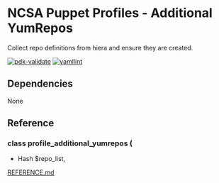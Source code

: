 # NCSA Puppet Profiles - Additional YumRepos


 
Collect repo definitions from hiera and ensure they are created.

[![pdk-validate](https://github.com/ncsa/puppet-profile_additional_yumrepos/actions/workflows/pdk-validate.yml/badge.svg)](https://github.com/ncsa/puppet-profile_additional_yumrepos/actions/workflows/pdk-validate.yml)
 [![yamllint](https://github.com/ncsa/puppet-profile_additional_yumrepos/actions/workflows/yamllint.yml/badge.svg)](https://github.com/ncsa/puppet-profile_additional_yumrepos/actions/workflows/yamllint.yml)
 
## Dependencies
None
 
## Reference
 
### class profile_additional_yumrepos (
-    Hash $repo_list,

[REFERENCE.md](REFERENCE.md)

